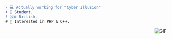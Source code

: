 ```diff
- 💻 Actually working for "Cyber Illusion"
+ 🔬 Student.
! 🇬🇧 British.
# 📝 Interested in PHP & C++.
```
<img align="right" alt="GIF" src="https://cdn.discordapp.com/attachments/782665455587557417/801790274112061440/CyberIllusion.png?width=950&height=204"/>
